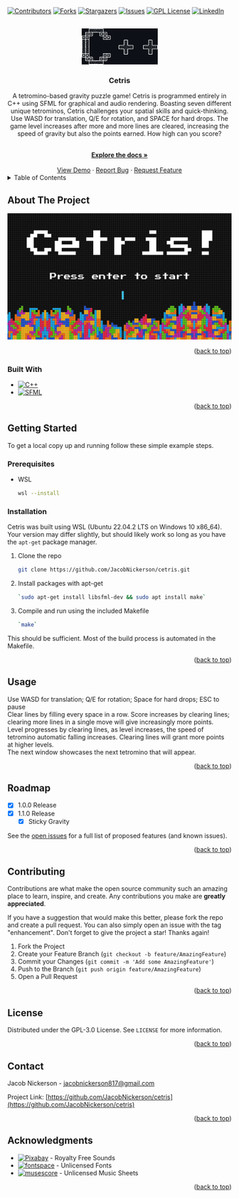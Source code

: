 <a id="readme-top"></a>



<!-- PROJECT SHIELDS -->
<!--
*** I'm using markdown "reference style" links for readability.
*** Reference links are enclosed in brackets [ ] instead of parentheses ( ).
*** See the bottom of this document for the declaration of the reference variables
*** for contributors-url, forks-url, etc. This is an optional, concise syntax you may use.
*** https://www.markdownguide.org/basic-syntax/#reference-style-links
-->
[![Contributors][contributors-shield]][contributors-url]
[![Forks][forks-shield]][forks-url]
[![Stargazers][stars-shield]][stars-url]
[![Issues][issues-shield]][issues-url]
[![GPL License][license-shield]][license-url]
[![LinkedIn][linkedin-shield]][linkedin-url]



<!-- PROJECT LOGO -->
<br />
<div align="center">
  <a href="https://github.com/JacobNickerson/cetris">
    <img src="images/logo.png" alt="Logo" width="171" height="81">
  </a>

<h3 align="center">Cetris</h3>

  <p align="center">
    A tetromino-based gravity puzzle game! Cetris is programmed entirely in C++ using SFML for graphical and audio rendering. 
    Boasting seven different unique tetrominos, Cetris challenges your spatial skills and quick-thinking. Use WASD for translation, Q/E for rotation, and SPACE for hard drops. 
    The game level increases after more and more lines are cleared, increasing the speed of gravity but also the points earned. How high can you score?
  </p>
    <br />
    <a href="https://github.com/JacobNickerson/cetris"><strong>Explore the docs »</strong></a>
    <br />
    <br />
    <a href="https://github.com/JacobNickerson/cetris">View Demo</a>
    ·
    <a href="https://github.com/JacobNickerson/cetris/issues/new?labels=bug&template=bug-report---.md">Report Bug</a>
    ·
    <a href="https://github.com/JacobNickerson/cetris/issues/new?labels=enhancement&template=feature-request---.md">Request Feature</a>
</div>



<!-- TABLE OF CONTENTS -->
<details>
  <summary>Table of Contents</summary>
  <ol>
    <li>
      <a href="#about-the-project">About The Project</a>
      <ul>
        <li><a href="#built-with">Built With</a></li>
      </ul>
    </li>
    <li>
      <a href="#getting-started">Getting Started</a>
      <ul>
        <li><a href="#prerequisites">Prerequisites</a></li>
        <li><a href="#installation">Installation</a></li>
      </ul>
    </li>
    <li><a href="#usage">Usage</a></li>
    <li><a href="#roadmap">Roadmap</a></li>
    <li><a href="#contributing">Contributing</a></li>
    <li><a href="#license">License</a></li>
    <li><a href="#contact">Contact</a></li>
    <li><a href="#acknowledgments">Acknowledgments</a></li>
  </ol>
</details>



<!-- ABOUT THE PROJECT -->
## About The Project

[![Product Name Screen Shot][product-screenshot]](https://example.com)


<p align="right">(<a href="#readme-top">back to top</a>)</p>



### Built With

* [![C++][Isocpp.org]][C++-url]
* [![SFML][SFML-dev.org]][SFML-url]

<p align="right">(<a href="#readme-top">back to top</a>)</p>



<!-- GETTING STARTED -->
## Getting Started

To get a local copy up and running follow these simple example steps.

### Prerequisites

* WSL
  ```sh
  wsl --install
  ```

### Installation
Cetris was built using WSL (Ubuntu 22.04.2 LTS on Windows 10 x86_64). Your version may
    differ slightly, but should likely work so long as you have the `apt-get`
    package manager.
    
1. Clone the repo
   ```sh
   git clone https://github.com/JacobNickerson/cetris.git
   ```
2. Install packages with apt-get
   ```sh
   `sudo apt-get install libsfml-dev && sudo apt install make`
   ```
3. Compile and run using the included Makefile
   ```sh
   `make`
   ```

This should be sufficient. Most of the build process is automated in the Makefile.

<p align="right">(<a href="#readme-top">back to top</a>)</p>



<!-- USAGE EXAMPLES -->
## Usage

Use WASD for translation; Q/E for rotation; Space for hard drops; ESC to pause
<br />
Clear lines by filling every space in a row. Score increases by clearing lines; clearing more lines in a single move will give increasingly more points.
<br />
Level progresses by clearing lines, as level increases, the speed of tetromino automatic falling increases. Clearing lines will grant more points at higher levels.
<br />
The next window showcases the next tetromino that will appear.

<p align="right">(<a href="#readme-top">back to top</a>)</p>



<!-- ROADMAP -->
## Roadmap

- [x] 1.0.0 Release
- [x] 1.1.0 Release
    - [x] Sticky Gravity

See the [open issues](https://github.com/JacobNickerson/cetris/issues) for a full list of proposed features (and known issues).

<p align="right">(<a href="#readme-top">back to top</a>)</p>



<!-- CONTRIBUTING -->
## Contributing

Contributions are what make the open source community such an amazing place to learn, inspire, and create. Any contributions you make are **greatly appreciated**.

If you have a suggestion that would make this better, please fork the repo and create a pull request. You can also simply open an issue with the tag "enhancement".
Don't forget to give the project a star! Thanks again!

1. Fork the Project
2. Create your Feature Branch (`git checkout -b feature/AmazingFeature`)
3. Commit your Changes (`git commit -m 'Add some AmazingFeature'`)
4. Push to the Branch (`git push origin feature/AmazingFeature`)
5. Open a Pull Request

<p align="right">(<a href="#readme-top">back to top</a>)</p>



<!-- LICENSE -->
## License

Distributed under the GPL-3.0 License. See `LICENSE` for more information.

<p align="right">(<a href="#readme-top">back to top</a>)</p>



<!-- CONTACT -->
## Contact

Jacob Nickerson - jacobnickerson817@gmail.com

Project Link: [https://github.com/JacobNickerson/cetris](https://github.com/JacobNickerson/cetris)

<p align="right">(<a href="#readme-top">back to top</a>)</p>



<!-- ACKNOWLEDGMENTS -->
## Acknowledgments

* [![Pixabay][Pixabay.com]][pixabay-url] - Royalty Free Sounds
* [![fontspace][fontspace.com]][fontspace-url] - Unlicensed Fonts
* [![musescore][musescore.com]][musescore-url] - Unlicensed Music Sheets

<p align="right">(<a href="#readme-top">back to top</a>)</p>



<!-- MARKDOWN LINKS & IMAGES -->
<!-- https://www.markdownguide.org/basic-syntax/#reference-style-links -->
[contributors-shield]: https://img.shields.io/github/contributors/JacobNickerson/cetris.svg?style=for-the-badge
[contributors-url]: https://github.com/JacobNickerson/cetris/graphs/contributors
[forks-shield]: https://img.shields.io/github/forks/JacobNickerson/cetris.svg?style=for-the-badge
[forks-url]: https://github.com/JacobNickerson/cetris/network/members
[stars-shield]: https://img.shields.io/github/stars/JacobNickerson/cetris.svg?style=for-the-badge
[stars-url]: https://github.com/JacobNickerson/cetris/stargazers
[issues-shield]: https://img.shields.io/github/issues/JacobNickerson/cetris.svg?style=for-the-badge
[issues-url]: https://github.com/JacobNickerson/cetris/issues
[license-shield]: https://img.shields.io/github/license/JacobNickerson/cetris.svg?style=for-the-badge
[license-url]: https://github.com/JacobNickerson/cetris/LICENSE
[linkedin-shield]: https://img.shields.io/badge/-LinkedIn-black.svg?style=for-the-badge&logo=linkedin&colorB=555
[linkedin-url]: https://linkedin.com/in/jacobnickerson817
[product-screenshot]: images/screenshot.png
[Isocpp.org]: https://img.shields.io/badge/C++-0769AD?style=for-the-badge&logo=cplusplus&logoColor=white
[C++-url]: https://isocpp.org/
[SFML-dev.org]: https://img.shields.io/badge/SFML-white?style=for-the-badge&logo=SFML&logoColor=8EC547
[SFML-url]: https://www.sfml-dev.org/
[Pixabay.com]: https://img.shields.io/badge/Pixabay-4CA84C?style=for-the-badge&logo=Pixabay&logoColor=white
[pixabay-url]: https://www.pixabay.com/
[fontspace.com]: https://img.shields.io/badge/fontspace-000000?style=for-the-badge&logo=fontspace&logoColor=white
[fontspace-url]: https://www.fontspace.com/
[musescore.com]: https://img.shields.io/badge/MuseScore-FFFFFF?style=for-the-badge&logo=MuseScore&logoColor=cyan
[musescore-url]: https://www.musescore.com/
